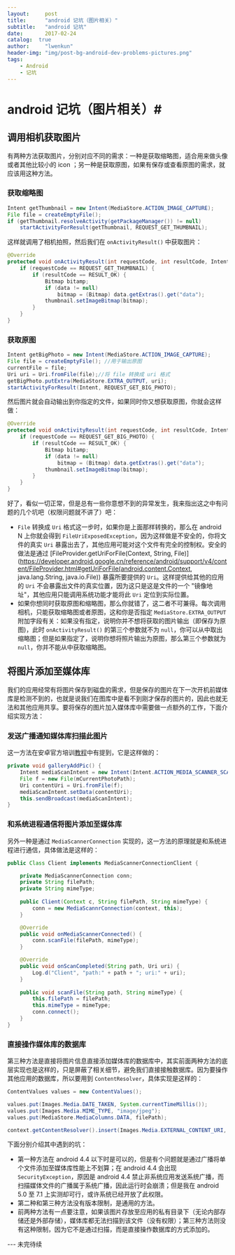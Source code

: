 ```yaml
---
layout:     post
title:      "android 记坑（图片相关）"
subtitle:   "android 记坑"
date:       2017-02-24
catalog:  true
author:     "lwenkun"
header-img: "img/post-bg-android-dev-problems-pictures.png"
tags:
    - Android
    - 记坑
---
```


# android 记坑（图片相关）#
## 调用相机获取图片 ##
有两种方法获取图片，分别对应不同的需求：一种是获取缩略图，适合用来做头像或者其他比较小的 icon ；另一种是获取原图，如果有保存或查看原图的需求，就应该用这种方法。

### 获取缩略图 ###

```java
Intent getThumbnail = new Intent(MediaStore.ACTION_IMAGE_CAPTURE);
File file = createEmptyFile();
if (getThumbnail.resolveActivity(getPackageManager()) != null)
    startActivityForResult(getThumbnail, REQUEST_GET_THUMBNAIL);
```

这样就调用了相机拍照，然后我们在 `onActivityResult()` 中获取图片：

```java
@Override
protected void onActivityResult(int requestCode, int resultCode, Intent data) {
    if (requestCode == REQUEST_GET_THUMBNAIL) {
        if (resultCode == RESULT_OK) {
            Bitmap bitamp;
            if (data != null) 
                bitmap = (Bitmap) data.getExtras().get("data");
            thumbnail.setImageBitmap(bitmap);
        }
    }
}
```

### 获取原图 ###

```java
Intent getBigPhoto = new Intent(MediaStore.ACTION_IMAGE_CAPTURE);
File file = createEmptyFile(); //用于输出原图
currentFile = file;
Uri uri = Uri.fromFile(file);//将 file 转换成 uri 格式
getBigPhoto.putExtra(MediaStore.EXTRA_OUTPUT, uri);
startActivityForResult(Intent, REQUEST_GET_BIG_PHOTO);
```
然后图片就会自动输出到你指定的文件，如果同时你又想获取原图，你就会这样做：

```java
@Override
protected void onActivityResult(int requestCode, int resultCode, Intent data) {
    if (requestCode == REQUEST_GET_BIG_PHOTO) {
        if (resultCode == RESULT_OK) {
            Bitmap bitamp;
            if (data != null) 
                bitmap = (Bitmap) data.getExtras().get("data");
            thumbnail.setImageBitmap(bitmap);
        }
    }
}
```
好了，看似一切正常，但是总有一些你意想不到的异常发生，我来指出这之中有问题的几个坑吧（权限问题就不讲了）吧：

- `File` 转换成 `Uri` 格式这一步时，如果你是上面那样转换的，那么在 android N 上你就会得到 `FileUriExposedException`，因为这样做是不安全的，你将文件的真实 `Uri` 暴露出去了，其他应用可能对这个文件有完全的控制权。安全的做法是通过 [FileProvider.getUriForFile(Context, String, File)](https://developer.android.google.cn/reference/android/support/v4/content/FileProvider.html#getUriForFile(android.content.Context, java.lang.String, java.io.File)) 暴露所要提供的 `Uri`。这样提供给其他的应用的 `Uri` 不会暴露出文件的真实位置，因为这只是这是文件的一个 "镜像地址"，其他应用只能调用系统功能才能将此 `Uri` 定位到实际位置。
- 如果你想同时获取原图和缩略图，那么你就错了，这二者不可兼得。每次调用相机，只能获取缩略图或者原图，这和你是否指定 `MediaStore.EXTRA_OUTPUT` 附加字段有关：如果没有指定，说明你并不想将获取的图片输出（即保存为原图)，此时 `onActivityResult()` 的第三个参数就不为 `null`，你可以从中取出缩略图；但是如果指定了，说明你想将照片输出为原图，那么第三个参数就为 `null`，你并不能从中获取缩略图。

## 将图片添加至媒体库 ##

我们的应用经常有将图片保存到磁盘的需求，但是保存的图片在下一次开机前媒体库是检测不到的，也就是说我们在图库中是看不到刚才保存的图片的，因此也就无法和其他应用共享。要将保存的图片加入媒体库中需要做一点额外的工作，下面介绍实现方法：

### 发送广播通知媒体库扫描此图片 ###
这一方法在安卓官方培训[教程](https://developer.android.google.cn/training/camera/photobasics.html)中有提到，它是这样做的：

```java
private void galleryAddPic() {
    Intent mediaScanIntent = new Intent(Intent.ACTION_MEDIA_SCANNER_SCAN_FILE);
    File f = new File(mCurrentPhotoPath);
    Uri contentUri = Uri.fromFile(f);
    mediaScanIntent.setData(contentUri);
    this.sendBroadcast(mediaScanIntent);
}
```

### 和系统进程通信将图片添加至媒体库 ###
另外一种是通过 `MediaScannerConnection` 实现的，这一方法的原理就是和系统进程进行通信，具体做法是这样的：

```java
public Class Client implements MediaScannerConnectionClient {

    private MediaScannerConnection conn;
    private String filePath;
    private String mimeType;
    
    public Client(Context c, String filePath, String mimeType) {
        conn = new MediaScannrConnection(context, this);
    }

    @Override
    public void onMediaScannerConnected() {
        conn.scanFile(filePath, mimeType);
    }

    @Override
    public void onScanCompleted(String path, Uri uri) {
        Log.d("Client", "path:" + path + "; uri:" + uri);
    }
    
    public void scanFile(String path, String mimeType) {
        this.filePath = filePath;
        this.mimeType = mimeType;
        conn.connect();
    }
}
```

### 直接操作媒体库的数据库 ###
第三种方法是直接将图片信息直接添加媒体库的数据库中，其实前面两种方法的底层实现也是这样的，只是屏蔽了相关细节，避免我们直接接触数据库。因为要操作其他应用的数据库，所以要用到 `ContentResolver`，具体实现是这样的：

```java
ContentValues values = new ContentValues();

values.put(Images.Media.DATE_TAKEN, System.currentTimeMillis());
values.put(Images.Media.MIME_TYPE, "image/jpeg");
values.put(MediaStore.MediaColumns.DATA, filePath);

context.getContentResolver().insert(Images.Media.EXTERNAL_CONTENT_URI, values);
```
下面分别介绍其中遇到的坑：

- 第一种方法在 android 4.4 以下时是可以的，但是有个问题就是通过广播将单个文件添加至媒体库性能上不划算；在 android 4.4 会出现 `SecurityException`，原因是 android 4.4 禁止非系统应用发送系统广播，而扫描媒体文件的广播属于系统广播，因此运行时会崩溃；但是我在 android 5.0 至 7.1 上实测却可行，或许系统已经开放了此权限。
- 第二种和第三种方法没有版本限制，是通用的方法。
- 前两种方法有一点要注意，如果该图片存放至应用的私有目录下（无论内部存储还是外部存储），媒体库都无法扫描到该文件（没有权限）；第三种方法则没有这种限制，因为它不是通过扫描，而是直接操作数据库的方式添加的。

--- 未完待续